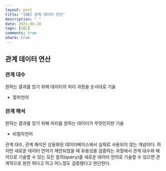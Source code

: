 ```yaml
---
layout: post
title: "[DB] 관계 데이터 연산"
description: " "
date: 2021-06-28
tags: [SQL]
comments: true
share: true
---
```


## 관계 데이터 연산

### 관계 대수

원하는 결과를 얻기 위해 데이터의 처리 과정을 순서대로 기술

- 절차언어

### 관계 해석

원하는 결과를 얻기 위해 처리를 원하는 데이터가 무엇인지만 기술

- 비절차언어

관계 대수, 관계 해석은 상용화된 데이터베이스에서 실제로 사용되지 않는 개념이다. 하지만 새로운 데이터 언어가 제안되었을 때 유용성을 검증하는 과정에서 관계 대수와 해석으로 기술할 수 있는 모든 질의(query)를 새로운 데이터 언어로 기술할 수 있으면 관계적으로 완전 하다고 하고 어느정도 검증됐다고 판단한다.
